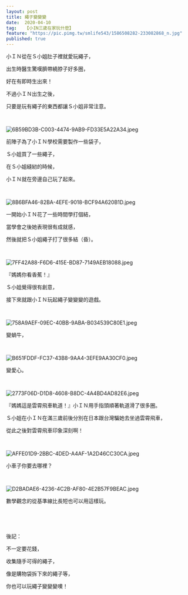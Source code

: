 ```yaml
---
layout: post
title: 繩子變變變
date:  2020-04-10
tag:   【小IN三歲在家玩什麼】
feature: "https://pic.pimg.tw/smlife543/1586508282-233082868_n.jpg"
published: true 
---
```

<p>小ＩＮ從在Ｓ小姐肚子裡就愛玩繩子，</p>

<p>出生時醫生驚嘆臍帶繞脖子好多圈，</p>

<p>好在有即時生出來！</p>

<p>不過小ＩＮ出生之後，</p>

<p>只要是玩有繩子的東西都讓Ｓ小姐非常注意。</p>

<p>&nbsp;</p>

<p><img alt="6B59BD3B-C003-4474-9AB9-FD33E5A22A34.jpeg" src="https://pic.pimg.tw/smlife543/1586508282-233082868_n.jpg" title="6B59BD3B-C003-4474-9AB9-FD33E5A22A34.jpeg"></p>

<p>前陣子為了小ＩＮ學校需要製作一些袋子，</p>

<p>Ｓ小姐買了一些繩子，</p>

<p>在Ｓ小姐縫紉的時候，</p>

<p>小ＩＮ就在旁邊自己玩了起來。</p>

<p>&nbsp;</p>

<p><img alt="8B6BFA46-82BA-4EFE-9018-BCF94A620B1D.jpeg" src="https://pic.pimg.tw/smlife543/1586508283-606544513_n.jpg" title="8B6BFA46-82BA-4EFE-9018-BCF94A620B1D.jpeg"></p>

<p>一開始小ＩＮ花了一些時間學打個結，</p>

<p>當學會之後她表現很有成就感，</p>

<p>然後就把Ｓ小姐繩子打了很多結（昏）。</p>

<p>&nbsp;</p>

<p><img alt="7FF42A88-F6D6-415E-BD87-7149AEB18088.jpeg" src="https://pic.pimg.tw/smlife543/1586508278-252654686_n.jpg" title="7FF42A88-F6D6-415E-BD87-7149AEB18088.jpeg"></p>

<p>『媽媽你看香蕉！』</p>

<p>Ｓ小姐覺得很有創意，</p>

<p>接下來就跟小ＩＮ玩起繩子變變變的遊戲。</p>

<p>&nbsp;</p>

<p><img alt="758A9AEF-09EC-40BB-9ABA-B034539C80E1.jpeg" src="https://pic.pimg.tw/smlife543/1586508280-3696466194_n.jpg" title="758A9AEF-09EC-40BB-9ABA-B034539C80E1.jpeg"></p>

<p>變蝸牛，</p>

<p>&nbsp;</p>

<p><img alt="B651FDDF-FC37-43B8-9AA4-3EFE9AA30CF0.jpeg" src="https://pic.pimg.tw/smlife543/1586508278-4214985347_n.jpg" title="B651FDDF-FC37-43B8-9AA4-3EFE9AA30CF0.jpeg"></p>

<p>變愛心。</p>

<p>&nbsp;</p>

<p><img alt="2773F06D-D1D8-4608-B8DC-4A4BD4AD82E6.jpeg" src="https://pic.pimg.tw/smlife543/1586508281-2165417270_n.jpg" title="2773F06D-D1D8-4608-B8DC-4A4BD4AD82E6.jpeg"></p>

<p>『媽媽這是雲霄飛車軌道！』小ＩＮ用手指頭順著軌道滑了很多圈。</p>

<p>Ｓ小姐在小ＩＮ在滿三歲前後分別在日本跟台灣騙她去坐過雲霄飛車，</p>

<p>從此之後對雲霄飛車印象深刻啊！</p>

<p>&nbsp;</p>

<p><img alt="AFFE01D9-2BBC-4DED-A4AF-1A2D46CC30CA.jpeg" src="https://pic.pimg.tw/smlife543/1586597247-3524484462_n.jpg" title="AFFE01D9-2BBC-4DED-A4AF-1A2D46CC30CA.jpeg"></p>

<p>小車子你要去哪裡？</p>

<p>&nbsp;</p>

<p><img alt="D2BADAE6-4236-4C2B-AF80-4E2B57F9BEAC.jpeg" src="https://pic.pimg.tw/smlife543/1586597247-737881454_n.jpg" title="D2BADAE6-4236-4C2B-AF80-4E2B57F9BEAC.jpeg"></p>

<p>數學觀念的從基準線比長短也可以用這樣玩。</p>

<p>&nbsp;</p>

<p>&nbsp;</p>

<p>後記：</p>

<p>不一定要花錢，</p>

<p>收集隨手可得的繩子，</p>

<p>像是購物袋拆下來的繩子等，</p>

<p>你也可以玩繩子變變變噢！</p>

